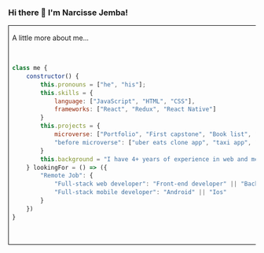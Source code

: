 ### Hi there 👋 I'm Narcisse Jemba! 
 
<table >
    <tr>
        <td  colspan="2" style="border: 1px solid black;">
        <p>A little more about me...</p>
<pre>

```javascript
class me {
    constructor() {
        this.pronouns = ["he", "his"];
        this.skills = {
            language: ["JavaScript", "HTML", "CSS"],
            frameworks: ["React", "Redux", "React Native"]
        }
        this.projects = {
            microverse: ["Portfolio", "First capstone", "Book list", "To do List"],
            "before microverse": ["uber eats clone app", "taxi app", "kohana backend"],
        }
        this.background = "I have 4+ years of experience in web and mobile development"
    } lookingFor = () => ({
        "Remote Job": {
            "Full-stack web developer": "Front-end developer" || "Back-end developer",
            "Full-stack mobile developer": "Android" || "Ios"
        }
    })
}
```
</pre>
        </td>
        <td style="">
<p style="">
 
*Last implementation* : **To Do List drag and drop**
 
</p>
            <p>
             <a href="https://jojo987n.github.io/to-do-list/dist/" target="_blank"><img src="todolist1.gif" alt="MarineGEO circle logo" style=""/></a>
            </p>
        </td>
    </tr>
</table>


<!--
**jojo987N/jojo987N** is a ✨ _special_ ✨ repository because its `README.md` (this file) appears on your GitHub profile.

Here are some ideas to get you started:

- 🔭 I’m currently working on ...
- 🌱 I’m currently learning ...
- 👯 I’m looking to collaborate on ...
- 🤔 I’m looking for help with ...
- 💬 Ask me about ...
- 📫 How to reach me: ...
- 😄 Pronouns: ...
- ⚡ Fun fact: ...
-->
